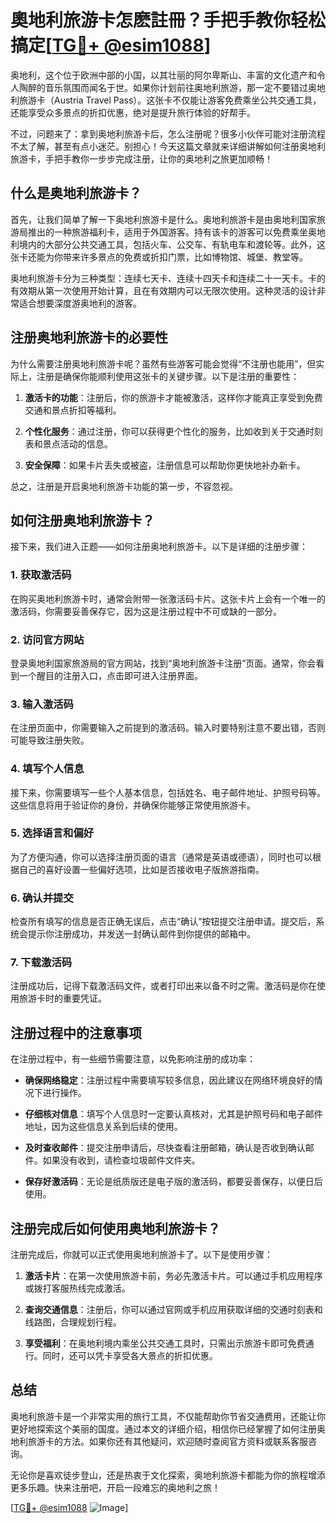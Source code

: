 # 奧地利旅游卡怎麽註冊？手把手教你轻松搞定[[TG💪+ @esim1088](https://t.me/s/esim1088)]

奥地利，这个位于欧洲中部的小国，以其壮丽的阿尔卑斯山、丰富的文化遗产和令人陶醉的音乐氛围而闻名于世。如果你计划前往奥地利旅游，那一定不要错过奥地利旅游卡（Austria Travel Pass）。这张卡不仅能让游客免费乘坐公共交通工具，还能享受众多景点的折扣优惠，绝对是提升旅行体验的好帮手。

不过，问题来了：拿到奥地利旅游卡后，怎么注册呢？很多小伙伴可能对注册流程不太了解，甚至有点小迷茫。别担心！今天这篇文章就来详细讲解如何注册奥地利旅游卡，手把手教你一步步完成注册，让你的奥地利之旅更加顺畅！

## 什么是奥地利旅游卡？

首先，让我们简单了解一下奥地利旅游卡是什么。奥地利旅游卡是由奥地利国家旅游局推出的一种旅游福利卡，适用于外国游客。持有该卡的游客可以免费乘坐奥地利境内的大部分公共交通工具，包括火车、公交车、有轨电车和渡轮等。此外，这张卡还能为你带来许多景点的免费或折扣门票，比如博物馆、城堡、教堂等。

奥地利旅游卡分为三种类型：连续七天卡、连续十四天卡和连续二十一天卡。卡的有效期从第一次使用开始计算，且在有效期内可以无限次使用。这种灵活的设计非常适合想要深度游奥地利的游客。

## 注册奥地利旅游卡的必要性

为什么需要注册奥地利旅游卡呢？虽然有些游客可能会觉得“不注册也能用”，但实际上，注册是确保你能顺利使用这张卡的关键步骤。以下是注册的重要性：

1. **激活卡的功能**：注册后，你的旅游卡才能被激活，这样你才能真正享受到免费交通和景点折扣等福利。
   
2. **个性化服务**：通过注册，你可以获得更个性化的服务，比如收到关于交通时刻表和景点活动的信息。

3. **安全保障**：如果卡片丢失或被盗，注册信息可以帮助你更快地补办新卡。

总之，注册是开启奥地利旅游卡功能的第一步，不容忽视。

## 如何注册奥地利旅游卡？

接下来，我们进入正题——如何注册奥地利旅游卡。以下是详细的注册步骤：

### 1. 获取激活码

在购买奥地利旅游卡时，通常会附带一张激活码卡片。这张卡片上会有一个唯一的激活码，你需要妥善保存它，因为这是注册过程中不可或缺的一部分。

### 2. 访问官方网站

登录奥地利国家旅游局的官方网站，找到“奥地利旅游卡注册”页面。通常，你会看到一个醒目的注册入口，点击即可进入注册界面。

### 3. 输入激活码

在注册页面中，你需要输入之前提到的激活码。输入时要特别注意不要出错，否则可能导致注册失败。

### 4. 填写个人信息

接下来，你需要填写一些个人基本信息，包括姓名、电子邮件地址、护照号码等。这些信息将用于验证你的身份，并确保你能够正常使用旅游卡。

### 5. 选择语言和偏好

为了方便沟通，你可以选择注册页面的语言（通常是英语或德语），同时也可以根据自己的喜好设置一些偏好选项，比如是否接收电子版旅游指南。

### 6. 确认并提交

检查所有填写的信息是否正确无误后，点击“确认”按钮提交注册申请。提交后，系统会提示你注册成功，并发送一封确认邮件到你提供的邮箱中。

### 7. 下载激活码

注册成功后，记得下载激活码文件，或者打印出来以备不时之需。激活码是你在使用旅游卡时的重要凭证。

## 注册过程中的注意事项

在注册过程中，有一些细节需要注意，以免影响注册的成功率：

- **确保网络稳定**：注册过程中需要填写较多信息，因此建议在网络环境良好的情况下进行操作。
  
- **仔细核对信息**：填写个人信息时一定要认真核对，尤其是护照号码和电子邮件地址，因为这些信息关系到后续的使用。

- **及时查收邮件**：提交注册申请后，尽快查看注册邮箱，确认是否收到确认邮件。如果没有收到，请检查垃圾邮件文件夹。

- **保存好激活码**：无论是纸质版还是电子版的激活码，都要妥善保存，以便日后使用。

## 注册完成后如何使用奥地利旅游卡？

注册完成后，你就可以正式使用奥地利旅游卡了。以下是使用步骤：

1. **激活卡片**：在第一次使用旅游卡前，务必先激活卡片。可以通过手机应用程序或拨打客服热线完成激活。

2. **查询交通信息**：注册后，你可以通过官网或手机应用获取详细的交通时刻表和线路图，合理规划行程。

3. **享受福利**：在奥地利境内乘坐公共交通工具时，只需出示旅游卡即可免费通行。同时，还可以凭卡享受各大景点的折扣优惠。

## 总结

奥地利旅游卡是一个非常实用的旅行工具，不仅能帮助你节省交通费用，还能让你更好地探索这个美丽的国度。通过本文的详细介绍，相信你已经掌握了如何注册奥地利旅游卡的方法。如果你还有其他疑问，欢迎随时查阅官方资料或联系客服咨询。

无论你是喜欢徒步登山，还是热衷于文化探索，奥地利旅游卡都能为你的旅程增添更多乐趣。快来注册吧，开启一段难忘的奥地利之旅！

[[TG💪+ @esim1088](https://t.me/s/esim1088) ![Image](https://i.postimg.cc/4NQfJmqS/Snipaste-2025-05-13-00-14-12.png)]